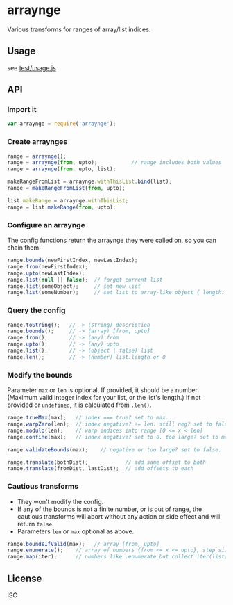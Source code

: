 ﻿
<!--#echo json="package.json" key="name" underline="=" -->
arraynge
========
<!--/#echo -->

<!--#echo json="package.json" key="description" -->
Various transforms for ranges of array/list indices.
<!--/#echo -->


Usage
-----
see [test/usage.js](test/usage.js)


API
---

### Import it
```javascript
var arraynge = require('arraynge');
```

### Create arraynges
```javascript
range = arraynge();
range = arraynge(from, upto);           // range includes both values
range = arraynge(from, upto, list);

makeRangeFromList = arraynge.withThisList.bind(list);
range = makeRangeFromList(from, upto);

list.makeRange = arraynge.withThisList;
range = list.makeRange(from, upto);
```

### Configure an arraynge
The config functions return the arraynge they were called on,
so you can chain them.

```javascript
range.bounds(newFirstIndex, newLastIndex);
range.from(newFirstIndex);
range.upto(newLastIndex);
range.list(null || false);  // forget current list
range.list(someObject);     // set new list
range.list(someNumber);     // set list to array-like object { length: number }
```

### Query the config
```javascript
range.toString();   // -> (string) description
range.bounds();     // -> (array) [from, upto]
range.from();       // -> (any) from
range.upto();       // -> (any) upto
range.list();       // -> (object | false) list
range.len();        // -> (number) list.length or 0
```

### Modify the bounds
Parameter `max` or `len` is optional. If provided, it should be a number.
(Maximum valid integer index for your list, or the list's length.)
If not provided or `undefined`, it is calculated from `.len()`.

```javascript
range.trueMax(max);   // index === true? set to max.
range.warpZero(len);  // index negative? += len. still neg? set to false.
range.modulo(len);    // warp indices into range [0 <= x < len]
range.confine(max);   // index negative? set to 0. too large? set to max.

range.validateBounds(max);    // negative or too large? set to false.

range.translate(bothDist);            // add same offset to both
range.translate(fromDist, lastDist);  // add offsets to each
```

### Cautious transforms
  * They won't modify the config.
  * If any of the bounds is not a finite number, or is out of range,
    the cautious transforms will abort without any action or
    side effect and will return `false`.
  * Parameters `len` or `max` optional as above.

```javascript
range.boundsIfValid(max);   // array [from, upto]
range.enumerate();    // array of numbers {from <= x <= upto}, step size = 1
range.map(iter);      // numbers like .enumerate but collect iter(list[x], x)
```





<!--#toc stop="scan" -->


License
-------
<!--#echo json="package.json" key=".license" -->
ISC
<!--/#echo -->
